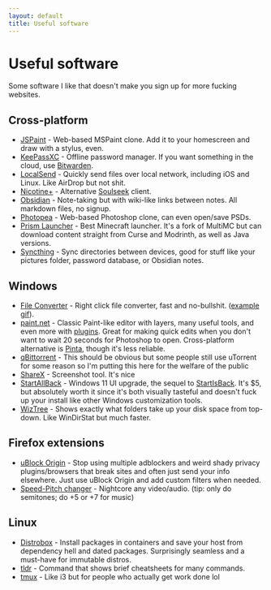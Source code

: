 ```yaml
---
layout: default
title: Useful software
---
```


# Useful software
Some software I like that doesn't make you sign up for more fucking websites.

## Cross-platform
* [JSPaint](https://jspaint.app/) - Web-based MSPaint clone. Add it to your homescreen and draw with a stylus, even.
* [KeePassXC](https://keepassxc.org/) - Offline password manager. If you want something in the cloud, use [Bitwarden](https://bitwarden.com/).
* [LocalSend](https://localsend.org/) - Quickly send files over local network, including iOS and Linux. Like AirDrop but not shit.
* [Nicotine+](https://nicotine-plus.org/) - Alternative [Soulseek](https://www.slsknet.org/news/) client.
* [Obsidian](https://obsidian.md/) - Note-taking but with wiki-like links between notes. All markdown files, no signup.
* [Photopea](https://www.photopea.com/) - Web-based Photoshop clone, can even open/save PSDs.
* [Prism Launcher](https://prismlauncher.org/) - Best Minecraft launcher. It's a fork of MultiMC but can download content straight from Curse and Modrinth, as well as Java versions.
* [Syncthing](https://syncthing.net/) - Sync directories between devices, good for stuff like your pictures folder, password database, or Obsidian notes.

## Windows
* [File Converter](https://github.com/Tichau/FileConverter/releases) - Right click file converter, fast and no-bullshit. ([example gif](https://github.com/Tichau/FileConverter/tree/03aeec001e0ceef17a546ac5769122f06a8ac601?tab=readme-ov-file#description)).
* [paint.net](https://getpaint.net/) - Classic Paint-like editor with layers, many useful tools, and even more with [plugins](https://www.boltbait.com/pdn/). Great for making quick edits when you don't want to wait 20 seconds for Photoshop to open. Cross-platform alternative is [Pinta](https://www.pinta-project.com/), though it's less reliable.
* [qBittorrent](https://www.qbittorrent.org/) - This should be obvious but some people still use uTorrent for some reason so I'm putting this here for the welfare of the public
* [ShareX](https://getsharex.com/) - Screenshot tool. It's nice
* [StartAllBack](https://www.startallback.com/) - Windows 11 UI upgrade, the sequel to [StartIsBack](https://www.startisback.com/). It's $5, but absolutely worth it since it's both visually tasteful and doesn't fuck up your install like other Windows customization tools.
* [WizTree](https://diskanalyzer.com/) - Shows exactly what folders take up your disk space from top-down. Like WinDirStat but much faster.

## Firefox extensions
* [uBlock Origin](https://addons.mozilla.org/en-US/firefox/addon/ublock-origin/) - Stop using multiple adblockers and weird shady privacy plugins/browsers that break sites and often just send your info elsewhere. Just use uBlock Origin and add custom filters when needed.
* [Speed-Pitch changer](https://addons.mozilla.org/en-US/firefox/addon/speed-pitch-changer/) - Nightcore any video/audio. (tip: only do semitones; do +5 or +7 for music)

## Linux
* [Distrobox](https://github.com/89luca89/distrobox) - Install packages in containers and save your host from dependency hell and dated packages. Surprisingly seamless and a must-have for immutable distros.
* [tldr](https://github.com/tldr-pages/tlrc) - Command that shows brief cheatsheets for many commands.
* [tmux](https://github.com/tmux/tmux) - Like i3 but for people who actually get work done lol